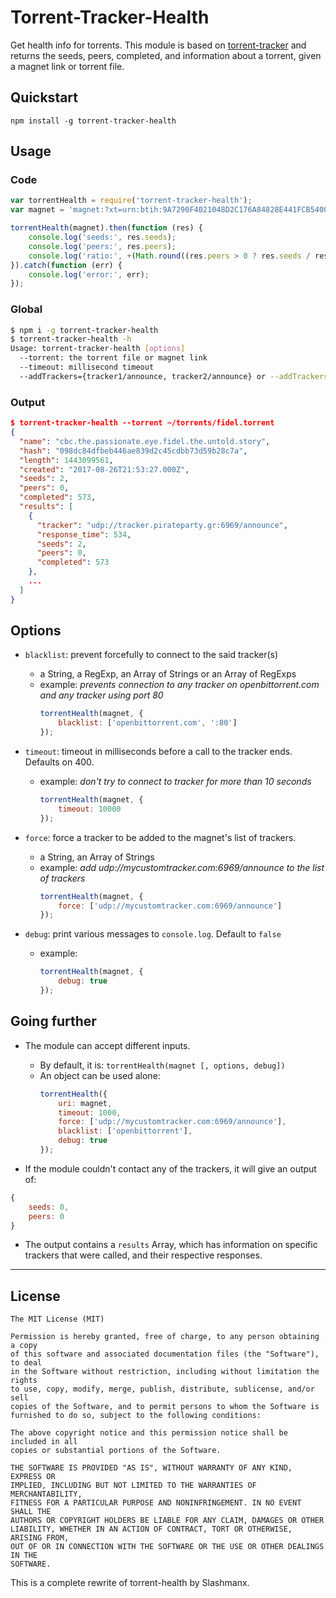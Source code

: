 Torrent-Tracker-Health
==============

Get health info for torrents. This module is based on [torrent-tracker](https://github.com/vankasteelj/torrent-tracker) and returns the seeds, peers, completed, and information about a torrent, given a magnet link or torrent file.

## Quickstart

    npm install -g torrent-tracker-health

## Usage

### Code

```js
var torrentHealth = require('torrent-tracker-health');
var magnet = 'magnet:?xt=urn:btih:9A7290F4021048D2C176A84828E441FCB5400FB1&dn=charlie+chaplin+15+short+films+1914+1917+dvdrip&tr=udp://tracker.coppersurfer.tk:6969/announce&tr=udp://glotorrents.pw:6969/announce&tr=udp://tracker.openbittorrent.com:80/announce';

torrentHealth(magnet).then(function (res) {
    console.log('seeds:', res.seeds);
    console.log('peers:', res.peers);
    console.log('ratio:', +(Math.round((res.peers > 0 ? res.seeds / res.peers : res.seeds) +'e+2') + 'e-2'));
}).catch(function (err) {
    console.log('error:', err);
});
```

### Global

```sh
$ npm i -g torrent-tracker-health
$ torrent-tracker-health -h
Usage: torrent-tracker-health [options]
  --torrent: the torrent file or magnet link
  --timeout: millisecond timeout
  --addTrackers={tracker1/announce, tracker2/announce} or --addTrackers=tracker1/announce
```

### Output

```json
$ torrent-tracker-health --torrent ~/torrents/fidel.torrent
{
  "name": "cbc.the.passionate.eye.fidel.the.untold.story",
  "hash": "098dc84dfbeb446ae839d2c45cdbb73d59b28c7a",
  "length": 1443099561,
  "created": "2017-08-26T21:53:27.000Z",
  "seeds": 2,
  "peers": 0,
  "completed": 573,
  "results": [
    {
      "tracker": "udp://tracker.pirateparty.gr:6969/announce",
      "response_time": 534,
      "seeds": 2,
      "peers": 0,
      "completed": 573
    },
    ...
  ]
}
```


## Options

- `blacklist`: prevent forcefully to connect to the said tracker(s)
  - a String, a RegExp, an Array of Strings or an Array of RegExps
  - example: _prevents connection to any tracker on openbittorrent.com and any tracker using port 80_
    ```js
    torrentHealth(magnet, {
        blacklist: ['openbittorrent.com', ':80']
    });
    ```
- `timeout`: timeout in milliseconds before a call to the tracker ends. Defaults on 400.
  - example: _don't try to connect to tracker for more than 10 seconds_
    ```js
    torrentHealth(magnet, {
        timeout: 10000
    });
    ```

- `force`: force a tracker to be added to the magnet's list of trackers.
  - a String, an Array of Strings
  - example: _add udp://mycustomtracker.com:6969/announce to the list of trackers_
    ```js
    torrentHealth(magnet, {
        force: ['udp://mycustomtracker.com:6969/announce']
    });
    ```

- `debug`: print various messages to `console.log`. Default to `false`
  - example:
    ```js
    torrentHealth(magnet, {
        debug: true
    });
    ```

## Going further
- The module can accept different inputs.
  - By default, it is: `torrentHealth(magnet [, options, debug])`
  - An object can be used alone: 
    ```js
    torrentHealth({
        uri: magnet,
        timeout: 1000,
        force: ['udp://mycustomtracker.com:6969/announce'],
        blacklist: ['openbittorrent'],
        debug: true
    });
    ```

- If the module couldn't contact any of the trackers, it will give an output of: 
```js
{
    seeds: 0,
    peers: 0
}
```

- The output contains a `results` Array, which has information on specific trackers that were called, and their respective responses.


--------

## License
    The MIT License (MIT)

    Permission is hereby granted, free of charge, to any person obtaining a copy
    of this software and associated documentation files (the "Software"), to deal
    in the Software without restriction, including without limitation the rights
    to use, copy, modify, merge, publish, distribute, sublicense, and/or sell
    copies of the Software, and to permit persons to whom the Software is
    furnished to do so, subject to the following conditions:

    The above copyright notice and this permission notice shall be included in all
    copies or substantial portions of the Software.

    THE SOFTWARE IS PROVIDED "AS IS", WITHOUT WARRANTY OF ANY KIND, EXPRESS OR
    IMPLIED, INCLUDING BUT NOT LIMITED TO THE WARRANTIES OF MERCHANTABILITY,
    FITNESS FOR A PARTICULAR PURPOSE AND NONINFRINGEMENT. IN NO EVENT SHALL THE
    AUTHORS OR COPYRIGHT HOLDERS BE LIABLE FOR ANY CLAIM, DAMAGES OR OTHER
    LIABILITY, WHETHER IN AN ACTION OF CONTRACT, TORT OR OTHERWISE, ARISING FROM,
    OUT OF OR IN CONNECTION WITH THE SOFTWARE OR THE USE OR OTHER DEALINGS IN THE
    SOFTWARE.

This is a complete rewrite of torrent-health by Slashmanx.
